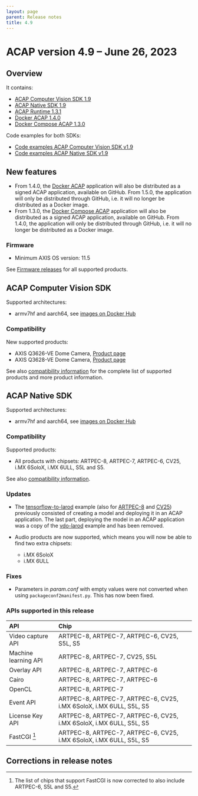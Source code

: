 ```yaml
---
layout: page
parent: Release notes
title: 4.9
---
```


# ACAP version 4.9 – June 26, 2023

## Overview

It contains:

- [ACAP Computer Vision SDK 1.9](#acap-computer-vision-sdk)
- [ACAP Native SDK 1.9](#acap-native-sdk)
- [ACAP Runtime 1.3.1](https://github.com/AxisCommunications/acap-runtime)
- [Docker ACAP 1.4.0](https://github.com/AxisCommunications/docker-acap)
- [Docker Compose ACAP 1.3.0](https://github.com/AxisCommunications/docker-compose-acap)

Code examples for both SDKs:

- [Code examples ACAP Computer Vision SDK v1.9](https://github.com/AxisCommunications/acap-computer-vision-sdk-examples)
- [Code examples ACAP Native SDK v1.9](https://github.com/AxisCommunications/acap-native-sdk-examples)

## New features

- From 1.4.0, the [Docker ACAP](https://github.com/AxisCommunications/docker-acap) application will also be distributed as a signed ACAP application, available on GitHub. From 1.5.0, the application will only be distributed through GitHub, i.e. it will no longer be distributed as a Docker image.
- From 1.3.0, the [Docker Compose ACAP](https://github.com/AxisCommunications/docker-compose-acap) application will also be distributed as a signed ACAP application, available on GitHub. From 1.4.0, the application will only be distributed through GitHub, i.e. it will no longer be distributed as a Docker image.

### Firmware

- Minimum AXIS OS version: 11.5

See [Firmware releases](https://www.axis.com/support/firmware) for all supported products.

## ACAP Computer Vision SDK

Supported architectures:

- armv7hf and aarch64, see [images on Docker Hub](https://hub.docker.com/r/axisecp/acap-computer-vision-sdk)

### Compatibility

New supported products:

- AXIS Q3626-VE Dome Camera, [Product page](https://www.axis.com/products/axis-q3626-ve)
- AXIS Q3628-VE Dome Camera, [Product page](https://www.axis.com/products/axis-q3628-ve)

See also [compatibility information](../axis-devices-and-compatibility) for the complete list of
supported products and more product information.

## ACAP Native SDK

Supported architectures:

- armv7hf and aarch64, see [images on Docker Hub](https://hub.docker.com/r/axisecp/acap-native-sdk)

### Compatibility

Supported products:

- All products with chipsets: ARTPEC-8, ARTPEC-7, ARTPEC-6, CV25, i.MX 6SoloX, i.MX 6ULL, S5L and S5.

See also [compatibility information](../axis-devices-and-compatibility).

### Updates

- The [tensorflow-to-larod](https://github.com/AxisCommunications/acap-native-sdk-examples/tree/main/tensorflow-to-larod) example (also for [ARTPEC-8](https://github.com/AxisCommunications/acap-native-sdk-examples/tree/main/tensorflow-to-larod-artpec8) and [CV25](https://github.com/AxisCommunications/acap-native-sdk-examples/tree/main/tensorflow-to-larod-cv25)) previously consisted of creating a model and deploying it in an ACAP application. The last part, deploying the model in an ACAP application was a copy of the [vdo-larod](https://github.com/AxisCommunications/acap-native-sdk-examples/tree/main/vdo-larod) example and has been removed.

- Audio products are now supported, which means you will now be able to find two extra chipsets:
  - i.MX 6SoloX
  - i.MX 6ULL

### Fixes

- Parameters in *param.conf* with empty values were not converted when using `packageconf2manifest.py`. This has now been fixed.

### APIs supported in this release

API                  | Chip
:--                  | :--
Video capture API    | ARTPEC-8, ARTPEC-7, ARTPEC-6, CV25, S5L, S5
Machine learning API | ARTPEC-8, ARTPEC-7, CV25, S5L
Overlay API          | ARTPEC-8, ARTPEC-7, ARTPEC-6
Cairo                | ARTPEC-8, ARTPEC-7, ARTPEC-6
OpenCL               | ARTPEC-8, ARTPEC-7
Event API            | ARTPEC-8, ARTPEC-7, ARTPEC-6, CV25, i.MX 6SoloX, i.MX 6ULL, S5L, S5
License Key API      | ARTPEC-8, ARTPEC-7, ARTPEC-6, CV25, i.MX 6SoloX, i.MX 6ULL, S5L, S5
FastCGI [^1]         | ARTPEC-8, ARTPEC-7, ARTPEC-6, CV25, i.MX 6SoloX, i.MX 6ULL, S5L, S5

## Corrections in release notes

[^1]: The list of chips that support FastCGI is now corrected to also include ARTPEC-6, S5L and S5.
